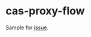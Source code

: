 # cas-proxy-flow
Sample for [issue](https://github.com/kakawait/cas-security-spring-boot-starter/issues/156).
